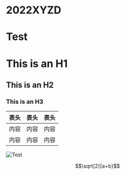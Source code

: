 # 2022XYZD

# Test
# This is an H1
## This is an H2
### This is an H3

表头|表头|表头
---|:--:|---:
内容|内容|内容
内容|内容|内容

![Test](https://gimg2.baidu.com/image_search/src=http%3A%2F%2Fimg.doc.xuehai.net%2Fpic%2Fef42e47c39c57f674680049a%2F1-810-jpg_6-1080-0-0-1080.jpg&refer=http%3A%2F%2Fimg.doc.xuehai.net&app=2002&size=f9999,10000&q=a80&n=0&g=0n&fmt=auto?sec=1669432272&t=8c06d607df482f23031595f18b678b5f)

$$\sqrt[2]{a+b}$$
